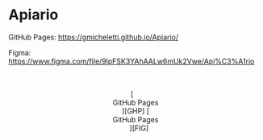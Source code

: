# Apiario
GitHub Pages: https://gmicheletti.github.io/Apiario/

Figma: https://www.figma.com/file/9lpFSK3YAhAALw6mUk2Vwe/Api%C3%A1rio

<br>

<div align = center>
    <br>
    [<ghp> <br> GitHub Pages <br> </ghp>][GHP]
    [<fig> <br> GitHub Pages <br> </fig>][FIG]
</div>

<br>
<br>



[GHP]: https://gmicheletti.github.io/Apiario/
[GHP]: https://www.figma.com/file/9lpFSK3YAhAALw6mUk2Vwe/Api%C3%A1rio
